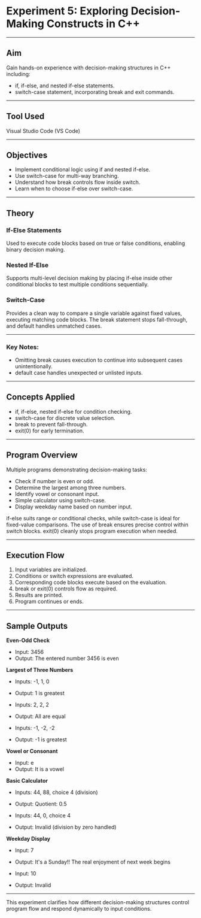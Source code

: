 
# Experiment 5: Exploring Decision-Making Constructs in C++

---

## Aim

Gain hands-on experience with decision-making structures in C++ including:

- if, if-else, and nested if-else statements.
- switch-case statement, incorporating break and exit commands.

---

## Tool Used

Visual Studio Code (VS Code)

---

## Objectives

- Implement conditional logic using if and nested if-else.
- Use switch-case for multi-way branching.
- Understand how break controls flow inside switch.
- Learn when to choose if-else over switch-case.

---

## Theory

### If-Else Statements

Used to execute code blocks based on true or false conditions, enabling binary decision making.

### Nested If-Else

Supports multi-level decision making by placing if-else inside other conditional blocks to test multiple conditions sequentially.

### Switch-Case

Provides a clean way to compare a single variable against fixed values, executing matching code blocks. The break statement stops fall-through, and default handles unmatched cases.

---

### Key Notes:

- Omitting break causes execution to continue into subsequent cases unintentionally.
- default case handles unexpected or unlisted inputs.

---

## Concepts Applied

- if, if-else, nested if-else for condition checking.
- switch-case for discrete value selection.
- break to prevent fall-through.
- exit(0) for early termination.

---

## Program Overview

Multiple programs demonstrating decision-making tasks:

- Check if number is even or odd.
- Determine the largest among three numbers.
- Identify vowel or consonant input.
- Simple calculator using switch-case.
- Display weekday name based on number input.

if-else suits range or conditional checks, while switch-case is ideal for fixed-value comparisons. The use of break ensures precise control within switch blocks. exit(0) cleanly stops program execution when needed.

---

## Execution Flow

1. Input variables are initialized.
2. Conditions or switch expressions are evaluated.
3. Corresponding code blocks execute based on the evaluation.
4. break or exit(0) controls flow as required.
5. Results are printed.
6. Program continues or ends.

---

## Sample Outputs

**Even-Odd Check**

- Input: 3456  
- Output: The entered number 3456 is even

**Largest of Three Numbers**

- Inputs: -1, 1, 0  
- Output: 1 is greatest

- Inputs: 2, 2, 2  
- Output: All are equal

- Inputs: -1, -2, -2  
- Output: -1 is greatest

**Vowel or Consonant**

- Input: e  
- Output: It is a vowel

**Basic Calculator**

- Inputs: 44, 88, choice 4 (division)  
- Output: Quotient: 0.5

- Inputs: 44, 0, choice 4  
- Output: Invalid (division by zero handled)

**Weekday Display**

- Input: 7  
- Output: It's a Sunday!! The real enjoyment of next week begins

- Input: 10  
- Output: Invalid

---

This experiment clarifies how different decision-making structures control program flow and respond dynamically to input conditions.

